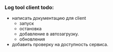 ### Log tool client todo:
- написать документацию для client
    - запуск
    - остановка
    - добавление в автозагрузку.
    - обновления    
- добавить проверку на доступность сервиса.

